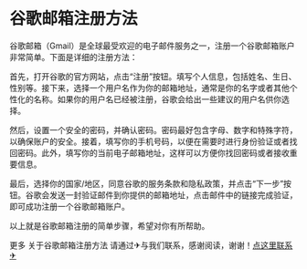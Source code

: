 # 谷歌邮箱注册方法

谷歌邮箱（Gmail）是全球最受欢迎的电子邮件服务之一，注册一个谷歌邮箱账户非常简单。下面是详细的注册方法：

首先，打开谷歌的官方网站，点击“注册”按钮。填写个人信息，包括姓名、生日、性别等。接下来，选择一个用户名作为你的邮箱地址，通常是你的名字或者其他个性化的名称。如果你的用户名已经被注册，谷歌会给出一些建议的用户名供你选择。

然后，设置一个安全的密码，并确认密码。密码最好包含字母、数字和特殊字符，以确保账户的安全。接着，填写你的手机号码，以便在需要时进行身份验证或者找回密码。此外，填写你的当前电子邮箱地址，这样可以方便你找回密码或者接收重要信息。

最后，选择你的国家/地区，同意谷歌的服务条款和隐私政策，并点击“下一步”按钮。谷歌会发送一封验证邮件到你提供的邮箱地址，点击邮件中的链接完成验证，即可成功注册一个谷歌邮箱账户。

以上就是谷歌邮箱注册的简单步骤，希望对你有所帮助。

更多 关于谷歌邮箱注册方法 请通过✈与我们联系，感谢阅读，谢谢！[点这里联系✈](https://d.k02.cc)
